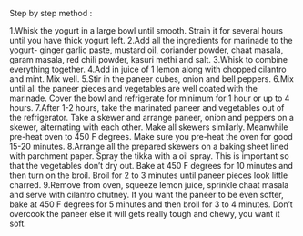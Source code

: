 Step by step method :

1.Whisk the yogurt in a large bowl until smooth. Strain it for several hours until you have thick yogurt left.
2.Add all the ingredients for marinade to the yogurt- ginger garlic paste, mustard oil, coriander powder, chaat masala, garam masala, red chili powder, kasuri methi and salt.
3.Whisk to combine everything together.
4.Add in juice of 1 lemon along with chopped cilantro and mint. Mix well.
5.Stir in the paneer cubes, onion and bell peppers.
6.Mix until all the paneer pieces and vegetables are well coated with the marinade. Cover the bowl and refrigerate for minimum for 1 hour or up to 4 hours.
7.After 1-2 hours, take the marinated paneer and vegetables out of the refrigerator. Take a skewer and arrange paneer, onion and peppers on a skewer, alternating with each other. Make all skewers similarly. Meanwhile pre-heat oven to 450 F degrees. Make sure you pre-heat the oven for good 15-20 minutes.
8.Arrange all the prepared skewers on a baking sheet lined with parchment paper. Spray the tikka with a oil spray. This is important so that the vegetables don’t dry out. Bake at 450 F degrees for 10 minutes and then turn on the broil. Broil for 2 to 3 minutes until paneer pieces look little charred. 
9.Remove from oven, squeeze lemon juice, sprinkle chaat masala and serve with cilantro chutney. If you want the paneer to be even softer, bake at 450 F degrees for 5 minutes and then broil for 3 to 4 minutes. Don’t overcook the paneer else it will gets really tough and chewy, you want it soft.